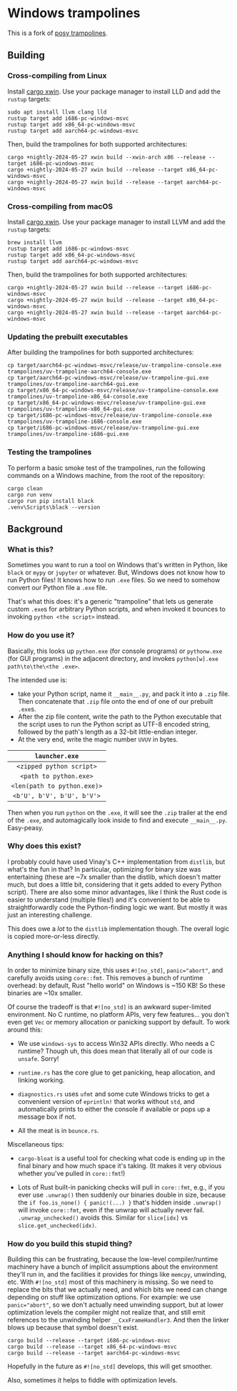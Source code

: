 # Windows trampolines

This is a fork of [posy trampolines](https://github.com/njsmith/posy/tree/dda22e6f90f5fefa339b869dd2bbe107f5b48448/src/trampolines/windows-trampolines/posy-trampoline).

## Building

### Cross-compiling from Linux

Install [cargo xwin](https://github.com/rust-cross/cargo-xwin). Use your
package manager to install LLD and add the `rustup` targets:

```shell
sudo apt install llvm clang lld
rustup target add i686-pc-windows-msvc
rustup target add x86_64-pc-windows-msvc
rustup target add aarch64-pc-windows-msvc
```

Then, build the trampolines for both supported architectures:

```shell
cargo +nightly-2024-05-27 xwin build --xwin-arch x86 --release --target i686-pc-windows-msvc
cargo +nightly-2024-05-27 xwin build --release --target x86_64-pc-windows-msvc
cargo +nightly-2024-05-27 xwin build --release --target aarch64-pc-windows-msvc
```

### Cross-compiling from macOS

Install [cargo xwin](https://github.com/rust-cross/cargo-xwin). Use your
package manager to install LLVM and add the `rustup` targets:

```shell
brew install llvm
rustup target add i686-pc-windows-msvc
rustup target add x86_64-pc-windows-msvc
rustup target add aarch64-pc-windows-msvc
```

Then, build the trampolines for both supported architectures:

```shell
cargo +nightly-2024-05-27 xwin build --release --target i686-pc-windows-msvc
cargo +nightly-2024-05-27 xwin build --release --target x86_64-pc-windows-msvc
cargo +nightly-2024-05-27 xwin build --release --target aarch64-pc-windows-msvc
```

### Updating the prebuilt executables

After building the trampolines for both supported architectures:

```shell
cp target/aarch64-pc-windows-msvc/release/uv-trampoline-console.exe trampolines/uv-trampoline-aarch64-console.exe
cp target/aarch64-pc-windows-msvc/release/uv-trampoline-gui.exe trampolines/uv-trampoline-aarch64-gui.exe
cp target/x86_64-pc-windows-msvc/release/uv-trampoline-console.exe trampolines/uv-trampoline-x86_64-console.exe
cp target/x86_64-pc-windows-msvc/release/uv-trampoline-gui.exe trampolines/uv-trampoline-x86_64-gui.exe
cp target/i686-pc-windows-msvc/release/uv-trampoline-console.exe trampolines/uv-trampoline-i686-console.exe
cp target/i686-pc-windows-msvc/release/uv-trampoline-gui.exe trampolines/uv-trampoline-i686-gui.exe
```

### Testing the trampolines

To perform a basic smoke test of the trampolines, run the following commands on a Windows machine, from the root of the
repository:

```shell
cargo clean
cargo run venv
cargo run pip install black
.venv\Scripts\black --version
```

## Background

### What is this?

Sometimes you want to run a tool on Windows that's written in Python, like
`black` or `mypy` or `jupyter` or whatever. But, Windows does not know how to
run Python files! It knows how to run `.exe` files. So we need to somehow
convert our Python file a `.exe` file.

That's what this does: it's a generic "trampoline" that lets us generate custom
`.exe`s for arbitrary Python scripts, and when invoked it bounces to invoking
`python <the script>` instead.

### How do you use it?

Basically, this looks up `python.exe` (for console programs) or
`pythonw.exe` (for GUI programs) in the adjacent directory, and invokes
`python[w].exe path\to\the\<the .exe>`.

The intended use is:

* take your Python script, name it `__main__.py`, and pack it
  into a `.zip` file. Then concatenate that `.zip` file onto the end of one of our
  prebuilt `.exe`s.
* After the zip file content, write the path to the Python executable that the script uses to run
  the Python script as UTF-8 encoded string, followed by the path's length as a 32-bit little-endian
  integer.
* At the very end, write the magic number `UVUV` in bytes.

|       `launcher.exe`        |
|:---------------------------:|
|  `<zipped python script>`   |
|   `<path to python.exe>`    |
| `<len(path to python.exe)>` |
| `<b'U', b'V', b'U', b'V'>`  |

Then when you run `python` on the `.exe`, it will see the `.zip` trailer at the
end of the `.exe`, and automagically look inside to find and execute
`__main__.py`. Easy-peasy.

### Why does this exist?

I probably could have used Vinay's C++ implementation from `distlib`, but what's
the fun in that? In particular, optimizing for binary size was entertaining
(these are ~7x smaller than the distlib, which doesn't matter much, but does a
little bit, considering that it gets added to every Python script). There are
also some minor advantages, like I think the Rust code is easier to understand
(multiple files!) and it's convenient to be able to straightforwardly code the
Python-finding logic we want. But mostly it was just an interesting challenge.

This does owe a *lot* to the `distlib` implementation though. The overall logic
is copied more-or-less directly.

### Anything I should know for hacking on this?

In order to minimize binary size, this uses `#![no_std]`, `panic="abort"`, and
carefully avoids using `core::fmt`. This removes a bunch of runtime overhead: by
default, Rust "hello world" on Windows is ~150 KB! So these binaries are ~10x
smaller.

Of course the tradeoff is that `#![no_std]` is an awkward super-limited
environment. No C runtime, no platform APIs, very few features... you don't even
get `Vec` or memory allocation or panicking support by default. To work around
this:

- We use `windows-sys` to access Win32 APIs directly. Who needs a C runtime?
  Though uh, this does mean that literally all of our code is `unsafe`. Sorry!

- `runtime.rs` has the core glue to get panicking, heap allocation, and linking
  working.

- `diagnostics.rs` uses `ufmt` and some cute Windows tricks to get a convenient
  version of `eprintln!` that works without `std`, and automatically prints to
  either the console if available or pops up a message box if not.

- All the meat is in `bounce.rs`.

Miscellaneous tips:

- `cargo-bloat` is a useful tool for checking what code is ending up in the
  final binary and how much space it's taking. (It makes it very obvious whether
  you've pulled in `core::fmt`!)

- Lots of Rust built-in panicking checks will pull in `core::fmt`, e.g., if you
  ever use `.unwrap()` then suddenly our binaries double in size, because the
  `if foo.is_none() { panic!(...) }` that's hidden inside `.unwrap()` will
  invoke `core::fmt`, even if the unwrap will actually never fail.
  `.unwrap_unchecked()` avoids this. Similar for `slice[idx]` vs
  `slice.get_unchecked(idx)`.

### How do you build this stupid thing?

Building this can be frustrating, because the low-level compiler/runtime
machinery have a bunch of implicit assumptions about the environment they'll run
in, and the facilities it provides for things like `memcpy`, unwinding, etc.
With `#![no_std]` most of this machinery is missing. So we need to replace the
bits that we actually need, and which bits we need can change depending on stuff
like optimization options. For example: we use `panic="abort"`, so we don't
actually need unwinding support, but at lower optimization levels the compiler
might not realize that, and still emit references to the unwinding helper
`__CxxFrameHandler3`. And then the linker blows up because that symbol doesn't
exist.

```
cargo build --release --target i686-pc-windows-msvc
cargo build --release --target x86_64-pc-windows-msvc
cargo build --release --target aarch64-pc-windows-msvc
```

Hopefully in the future as `#![no_std]` develops, this will get smoother.

Also, sometimes it helps to fiddle with optimization levels.
